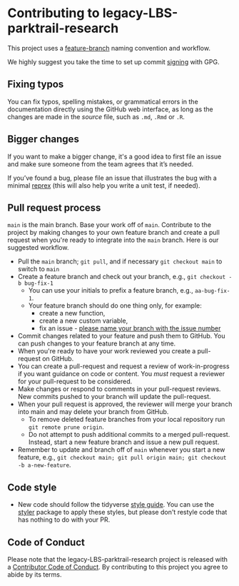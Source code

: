 # Contributing to legacy-LBS-parktrail-research

This project uses a [feature-branch](https://deepsource.io/blog/git-branch-naming-conventions/) naming convention and workflow.

We highly suggest you take the time to set up commit [signing](https://docs.github.com/en/authentication/managing-commit-signature-verification/signing-commits) with GPG.  

## Fixing typos

You can fix typos, spelling mistakes, or grammatical errors in the documentation directly using the GitHub web interface, as long as the changes are made in the _source_ file, such as `.md`, `.Rmd` or `.R`. 

## Bigger changes

If you want to make a bigger change, it's a good idea to first file an issue and make sure someone from the team agrees that it’s needed. 

If you’ve found a bug, please file an issue that illustrates the bug with a minimal 
[reprex](https://www.tidyverse.org/help/#reprex) (this will also help you write a unit test, if needed).

## Pull request process

`main` is the main branch. Base your work off of `main`.
Contribute to the project by making changes to your own feature branch and create a pull request when you're ready to integrate into the `main` branch. Here is our suggested workflow.

* Pull the `main` branch; `git pull`, and if necessary `git checkout main` to switch to `main`
* Create a feature branch and check out your branch, e.g., `git checkout -b bug-fix-1`
  * You can use your initials to prefix a feature branch, e.g., `aa-bug-fix-1`.
  * Your feature branch should do one thing only, for example: 
    * create a new function,
    * create a new custom variable,  
    * fix an issue - [please name your branch with the issue number](https://deepsource.io/blog/git-branch-naming-conventions/)
* Commit changes related to your feature and push them to GitHub. You can push changes to your feature branch at any time.
* When you're ready to have your work reviewed you create a pull-request on GitHub.
* You can create a pull-request and request a review of work-in-progress if you want guidance on code or content. You _must_ request a reviewer for your pull-request to be considered. 
* Make changes or respond to comments in your pull-request reviews. New commits pushed to your branch will update the pull-request.
* When your pull request is approved, the reviewer will merge your branch into main and may delete your branch from GitHub.
  * To remove deleted feature branches from your local repository run `git remote prune origin`.
  * Do not attempt to push additional commits to a merged pull-request. Instead, start a new feature branch and issue a new pull request.
* Remember to update and branch off of `main` whenever you start a new feature, e.g., `git checkout main; git pull origin main; git checkout -b a-new-feature`.


## Code style

*   New code should follow the tidyverse [style guide](https://style.tidyverse.org). 
    You can use the [styler](https://CRAN.R-project.org/package=styler) package to apply these styles, but please don't restyle code that has nothing to do with your PR.  

## Code of Conduct

Please note that the legacy-LBS-parktrail-research project is released with a [Contributor Code of Conduct](CODE_OF_CONDUCT.md). By contributing to this project you agree to abide by its terms.



